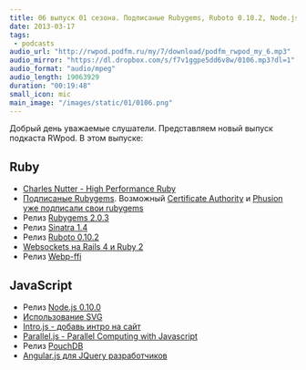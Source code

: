 ```yaml
---
title: 06 выпуск 01 сезона. Подписаные Rubygems, Ruboto 0.10.2, Node.js 0.10.0 и Angular.js для JQuery разработчиков
date: 2013-03-17
tags:
 - podcasts
audio_url: "http://rwpod.podfm.ru/my/7/download/podfm_rwpod_my_6.mp3"
audio_mirror: "https://dl.dropbox.com/s/f7v1ggpe5dd6v8w/0106.mp3?dl=1"
audio_format: "audio/mpeg"
audio_length: 19063929
duration: "00:19:48"
small_icon: mic
main_image: "/images/static/01/0106.png"
---
```


Добрый день уважаемые слушатели. Представляем новый выпуск подкаста RWpod. В этом выпуске:

## Ruby

 - [Charles Nutter - High Performance Ruby](https://vimeo.com/61255646)
 - [Подписаные Rubygems](http://blog.meldium.com/home/2013/3/3/signed-rubygems-part). Возможный [Certificate Authority](https://www.rubygems-openpgp-ca.org/) и [Phusion уже подписали свои rubygems](http://www.phusion.nl/about/gpg)
 - Релиз [Rubygems 2.0.3](http://blog.rubygems.org/2013/03/11/2.0.3-released.html)
 - Релиз [Sinatra 1.4](http://rkh.im/sinatra-1.4)
 - Релиз [Ruboto 0.10.2](https://github.com/ruboto/ruboto/wiki/Ruboto-0.10.2-release-doc)
 - [Websockets на Rails 4 и Ruby 2](http://www.pogoapp.com/blog/posts/websockets-on-rails-4-and-ruby-2)
 - Релиз [Webp-ffi](http://leopard.in.ua/webp-ffi/)

## JavaScript

 - Релиз [Node.js 0.10.0](http://blog.nodejs.org/2013/03/11/node-v0-10-0-stable/)
 - [Использование SVG](http://css-tricks.com/using-svg/)
 - [Intro.js - добавь интро на сайт](http://usablica.github.com/intro.js/)
 - [Parallel.js - Parallel Computing with Javascript](http://adambom.github.com/parallel.js/)
 - Релиз [PouchDB](http://pouchdb.com/)
 - [Angular.js для JQuery разработчиков](http://blog.artlogic.com/2013/03/06/angularjs-for-jquery-developers/)


<!--more-->

